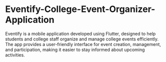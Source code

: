 # Eventify-College-Event-Organizer-Application
Eventify is a mobile application developed using Flutter, designed to help students and college staff organize and manage college events efficiently. The app provides a user-friendly interface for event creation, management, and participation, making it easier to stay informed about upcoming activities.
